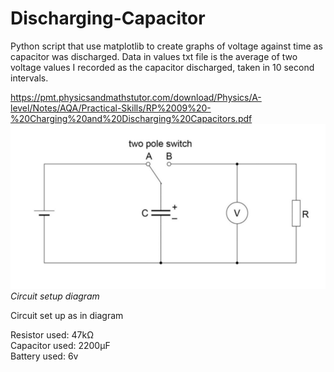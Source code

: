 # Discharging-Capacitor
Python script that use matplotlib to create graphs of voltage against time as capacitor was discharged.
Data in values txt file is the average of two voltage values I recorded as the capacitor discharged, taken in 10 second intervals.

https://pmt.physicsandmathstutor.com/download/Physics/A-level/Notes/AQA/Practical-Skills/RP%2009%20-%20Charging%20and%20Discharging%20Capacitors.pdf
![Set up of circuit](diagram.png) \
*Circuit setup diagram*

Circuit set up as in diagram

Resistor used: 47kΩ \
Capacitor used: 2200µF \
Battery used: 6v

